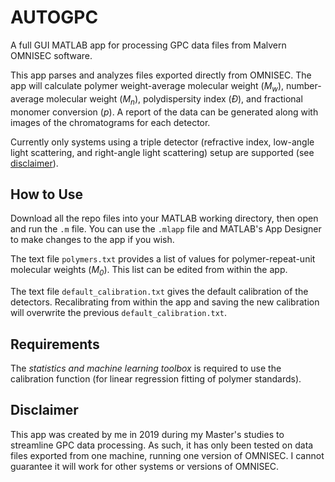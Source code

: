 # AUTOGPC
A full GUI MATLAB app for processing GPC data files from Malvern OMNISEC software. 

This app parses and analyzes files exported directly from OMNISEC. The app will calculate polymer weight-average molecular weight (<i>M<sub>w</sub></i>), number-average molecular weight (<i>M<sub>n</sub></i>), polydispersity index (*Đ*), and fractional monomer conversion (*p*). A report of the data can be generated along with images of the chromatograms for each detector.

Currently only systems using a triple detector (refractive index, low-angle light scattering, and right-angle light scattering) setup are supported (see [disclaimer](#disclaimer)).

## How to Use
Download all the repo files into your MATLAB working directory, then open and run the ``.m`` file. You can use the ``.mlapp`` file and MATLAB's App Designer to make changes to the app if you wish.

The text file ``polymers.txt`` provides a list of values for polymer-repeat-unit molecular weights (<i>M<sub>0</sub></i>). This list can be edited from within the app.

The text file ``default_calibration.txt`` gives the default calibration of the detectors. Recalibrating from within the app and saving the new calibration will overwrite the previous ``default_calibration.txt``.

## Requirements
The *statistics and machine learning toolbox* is required to use the calibration function (for linear regression fitting of polymer standards).

## Disclaimer
This app was created by me in 2019 during my Master's studies to streamline GPC data processing. As such, it has only been tested on data files exported from one machine, running one version of OMNISEC. I cannot guarantee it will work for other systems or versions of OMNISEC.
